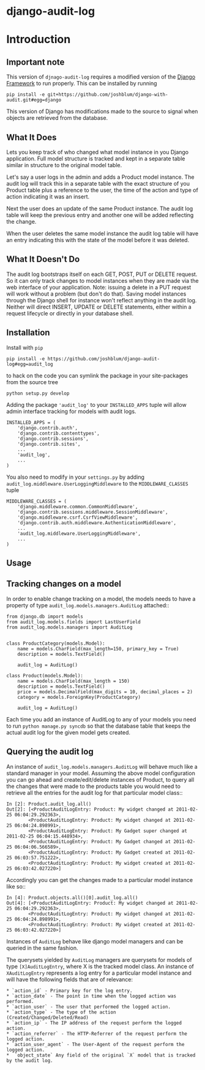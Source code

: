 django-audit-log
===================

Introduction
===================

Important note
----------------------------

This version of `djnago-audit-log` requires a modified version of the [Django Framework](https://github.com/joshblum/django-with-audit.gi) to run properly. This can be installed by running

    pip install -e git+https://github.com/joshblum/django-with-audit.git#egg=django

This version of Django has modifications made to the source to signal when objects are retrieved from the database.

What It Does
----------------------------

Lets you keep track of who changed what model instance in you Django application. Full model structure is tracked and kept in a separate table similar in structure to the original model table.

Let's say a user logs in the admin and adds a Product model instance. The audit log will track this in a separate table with the exact structure of you Product table plus a reference to the user, the time of the action and type of action
indicating it was an insert.

Next the user does an update of the same Product instance. The audit log table will keep the previous entry and another one will be added reflecting the change.

When the user deletes the same model instance the audit log table will have an entry indicating this with the state of the model before it was deleted.

What It Doesn't Do
----------------------------

The audit log bootstraps itself on each GET, POST, PUT or DELETE request. So it can only track changes to model instances when they are made via the web interface of your application. Note: issuing a delete in a PUT request will work without a problem (but don't do that). Saving model instances through the Django shell for instance won't reflect anything in the audit log. Neither will direct INSERT, UPDATE or DELETE statements, either within a request lifecycle or directly in your database shell.

Installation
----------------------------

Install with `pip`

    pip install -e https://github.com/joshblum/django-audit-log#egg=audit_log

to hack on the code you can symlink the package in your site-packages from the source tree

    python setup.py develop


Adding the package `'audit_log'` to your `INSTALLED_APPS` tuple will allow admin interface tracking for models with audit logs. 

    
    INSTALLED_APPS = (
        'django.contrib.auth',
        'django.contrib.contenttypes',
        'django.contrib.sessions',
        'django.contrib.sites',
        ...
        'audit_log',
        ...
    )

You also need to modify in your `settings.py` by adding  `audit_log.middleware.UserLoggingMiddleware` to the `MIDDLEWARE_CLASSES` tuple

    
    MIDDLEWARE_CLASSES = (
        'django.middleware.common.CommonMiddleware',
        'django.contrib.sessions.middleware.SessionMiddleware',
        'django.middleware.csrf.CsrfViewMiddleware',
        'django.contrib.auth.middleware.AuthenticationMiddleware',
        ...
        'audit_log.middleware.UserLoggingMiddleware',
        ...
    )


Usage
----------------------------

Tracking changes on a model
----------------------------

In order to enable change tracking on a model, the models needs to have a 
property of type `audit_log.models.managers.AuditLog` attached::


    from django.db import models
    from audit_log.models.fields import LastUserField
    from audit_log.models.managers import AuditLog

    
    class ProductCategory(models.Model):
        name = models.CharField(max_length=150, primary_key = True)
        description = models.TextField()
       
        audit_log = AuditLog() 

    class Product(models.Model):
        name = models.CharField(max_length = 150)
        description = models.TextField()
        price = models.DecimalField(max_digits = 10, decimal_places = 2)
        category = models.ForeignKey(ProductCategory)

        audit_log = AuditLog()


Each time you add an instance of AuditLog to any of your models you need to run 
`python manage.py syncdb` so that the database table that keeps the actual 
audit log for the given model gets created.   


Querying the audit log
-------------------------------

An instance of `audit_log.models.managers.AuditLog` will behave much like a 
standard manager in your model. Assuming the above model 
configuration you can go ahead and create/edit/delete instances of Product,  to query all the changes that were made to the products table you would need to retrieve all the entries for the audit log for that particular model class::

    In [2]: Product.audit_log.all()
    Out[2]: [<ProductAuditLogEntry: Product: My widget changed at 2011-02-25 06:04:29.292363>,
            <ProductAuditLogEntry: Product: My widget changed at 2011-02-25 06:04:24.898991>,
            <ProductAuditLogEntry: Product: My Gadget super changed at 2011-02-25 06:04:15.448934>,
            <ProductAuditLogEntry: Product: My Gadget changed at 2011-02-25 06:04:06.566589>,
            <ProductAuditLogEntry: Product: My Gadget created at 2011-02-25 06:03:57.751222>, 
            <ProductAuditLogEntry: Product: My widget created at 2011-02-25 06:03:42.027220>]

Accordingly you can get the changes made to a particular model instance like so::

    In [4]: Product.objects.all()[0].audit_log.all()
    Out[4]: [<ProductAuditLogEntry: Product: My widget changed at 2011-02-25 06:04:29.292363>,
            <ProductAuditLogEntry: Product: My widget changed at 2011-02-25 06:04:24.898991>,
            <ProductAuditLogEntry: Product: My widget created at 2011-02-25 06:03:42.027220>]

Instances of `AuditLog` behave like django model managers and can be queried in the same fashion.

The querysets yielded by `AuditLog` managers are querysets for models  of type `[X]AuditLogEntry`, where X is the tracked model class. An instance of `XAuditLogEntry` represents a log entry for a particular model instance and will have the following fields that are of relevance:

    * `action_id` - Primary key for the log entry.
    * `action_date` - The point in time when the logged action was performed.
    * `action_user` - The user that performed the logged action.
    * `action_type` - The type of the action (Created/Changed/Deleted/Read)
    * `action_ip` - The IP address of the request perform the logged action.
    * `action_referrer` - The HTTP-Referrer of the request perform the logged action.
    * `action_user_agent` - The User-Agent of the request perform the logged action.
    *  `object_state` Any field of the original `X` model that is tracked by the audit log.
